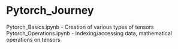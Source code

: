 # Pytorch_Journey
Pytorch_Basics.ipynb - Creation of various types of tensors
Pytorch_Operations.ipynb - Indexing/accessing data, mathematical operations on tensors
